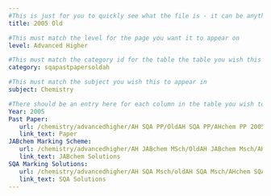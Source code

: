 ```yaml
---
#This is just for you to quickly see what the file is - it can be anything you want
title: 2005 Old

#This must match the level for the page you want it to appear on
level: Advanced Higher

#This must match the category id for the table the table you wish this to appear in
category: sqapastpapersoldah

#This must match the subject you wish this to appear in
subject: Chemistry

#There should be an entry here for each column in the table you wish to populate:
Year: 2005
Past Paper:
   url: /chemistry/advancedhigher/AH SQA PP/OldAH SQA PP/AHchem PP 2005.pdf
   link_text: Paper
JABchem Marking Scheme:
   url: /chemistry/advancedhigher/AH JABchem MSch/OldAH JABchem Msch/AH JABchem Msch 2005.pdf
   link_text: JABchem Solutions
SQA Marking Solutions:
   url: /chemistry/advancedhigher/AH SQA Msch/oldAH SQA Msch/AHchem SQA Msch 2005.pdf
   link_text: SQA Solutions
---
```

